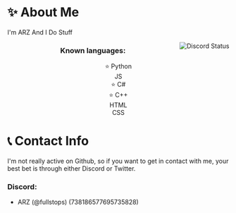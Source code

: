 # ✨ About Me

I'm ARZ And I Do Stuff
</br>

<img align="right" src="https://lanyard.cnrad.dev/api/738186577695735828" alt="Discord Status">
<h3 align="center"> Known languages: </h3>
<div align="center">
    ⭐ Python
    <br>
    JS
    <br>
    ⭐ C#
    <br>
    ⭐ C++
    <br>
    HTML
    <br>
    CSS
</div>

# 📞 Contact Info

I'm not really active on Github, so if you want to get in contact with me, your best bet is through either Discord or Twitter.

### Discord:
- ARZ (@fullstops) (738186577695735828)

<br>
